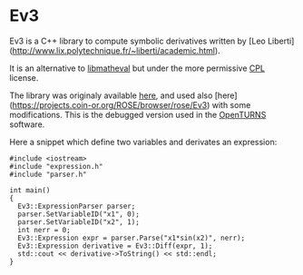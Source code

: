 Ev3
===

Ev3 is a C++ library to compute symbolic derivatives written by [Leo Liberti] (http://www.lix.polytechnique.fr/~liberti/academic.html).

It is an alternative to [libmatheval](http://www.gnu.org/software/libmatheval/) but under the more permissive [CPL](http://en.wikipedia.org/wiki/Common_Public_License) license.

The library was originaly available [here](http://www.lix.polytechnique.fr/~liberti/Ev3-1.0.tar.gz), and used also [here] (https://projects.coin-or.org/ROSE/browser/rose/Ev3) with some modifications. This is the debugged version used in the [OpenTURNS](http://www.openturns.org) software.

Here a snippet which define two variables and derivates an expression:
```
#include <iostream>
#include "expression.h"
#include "parser.h"

int main()
{  
  Ev3::ExpressionParser parser;
  parser.SetVariableID("x1", 0);
  parser.SetVariableID("x2", 1);
  int nerr = 0;
  Ev3::Expression expr = parser.Parse("x1*sin(x2)", nerr);
  Ev3::Expression derivative = Ev3::Diff(expr, 1);
  std::cout << derivative->ToString() << std::endl;
}
```

